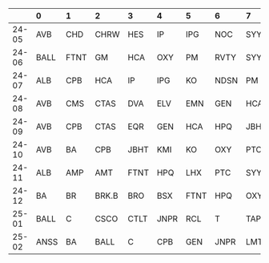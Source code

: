 |       | 0    | 1    | 2     | 3    | 4    | 5    | 6    | 7    | 8    | 9    |
|:------|:-----|:-----|:------|:-----|:-----|:-----|:-----|:-----|:-----|:-----|
| 24-05 | AVB  | CHD  | CHRW  | HES  | IP   | IPG  | NOC  | SYY  | TXT  | VRSK |
| 24-06 | BALL | FTNT | GM    | HCA  | OXY  | PM   | RVTY | SYY  | TAP  | TMUS |
| 24-07 | ALB  | CPB  | HCA   | IP   | IPG  | KO   | NDSN | PM   | TAP  | TXT  |
| 24-08 | AVB  | CMS  | CTAS  | DVA  | ELV  | EMN  | GEN  | HCA  | JBHT | KO   |
| 24-09 | AVB  | CPB  | CTAS  | EQR  | GEN  | HCA  | HPQ  | JBHT | V    | VRSK |
| 24-10 | AVB  | BA   | CPB   | JBHT | KMI  | KO   | OXY  | PTC  | UAL  | VRSK |
| 24-11 | ALB  | AMP  | AMT   | FTNT | HPQ  | LHX  | PTC  | SYY  | TEL  | V    |
| 24-12 | BA   | BR   | BRK.B | BRO  | BSX  | FTNT | HPQ  | OXY  | PAYX | UAL  |
| 25-01 | BALL | C    | CSCO  | CTLT | JNPR | RCL  | T    | TAP  | TXT  | YUM  |
| 25-02 | ANSS | BA   | BALL  | C    | CPB  | GEN  | JNPR | LMT  | SYY  | TXT  |